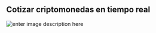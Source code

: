 ## Cotizar criptomonedas en tiempo real

![enter image description here](https://i.imgur.com/6DiUEGi.png)
